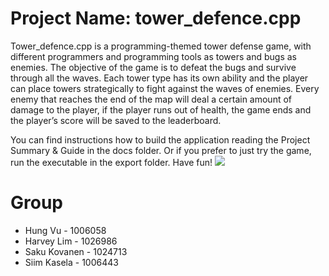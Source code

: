 # Project Name: tower_defence.cpp

Tower_defence.cpp is a programming-themed tower defense game, with different programmers and programming tools as towers and bugs as enemies. The objective of the game is to defeat the bugs and survive through all the waves.
Each tower type has its own ability and the player can place towers strategically to fight against the waves of enemies. Every enemy that reaches the end of the map will deal a certain amount of damage to the player, if the player runs out of health, the game ends and the player’s score will be saved to the leaderboard.

You can find instructions how to build the application reading the Project Summary & Guide in the docs folder. Or if you prefer to just try the game, run the executable in the export folder. Have fun!
**![](https://lh6.googleusercontent.com/DXSgERl7mkYX5qxPw91342YGStUTLs1eZbCEol-hF4T8QDKHafm8ttAZ0qJYwQ8sVSixolN8n6jD_3KY-8luYQlU8tkKDL_CE3_d5DNd2XURdUybSUgkt9h_p48f9bSfVM9qkA8jz_HfqQlQ1LXWjL1QpnTf9rJXmJHQHFHDp0QTGzd65m8ngMYjpJNoRw)**

# Group
- Hung Vu - 1006058
- Harvey Lim - 1026986
- Saku Kovanen - 1024713
- Siim Kasela - 1006443

